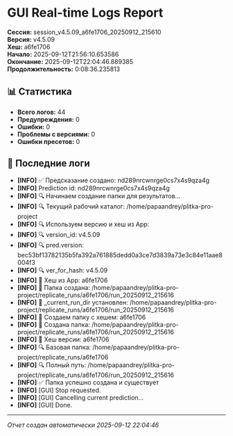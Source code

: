 # GUI Real-time Logs Report

**Сессия:** session_v4.5.09_a6fe1706_20250912_215610  
**Версия:** v4.5.09  
**Хеш:** a6fe1706  
**Начало:** 2025-09-12T21:56:10.653586  
**Окончание:** 2025-09-12T22:04:46.889385  
**Продолжительность:** 0:08:36.235813  

## 📊 Статистика

- **Всего логов:** 44
- **Предупреждения:** 0
- **Ошибки:** 0
- **Проблемы с версиями:** 0
- **Ошибки пресетов:** 0

## 📝 Последние логи

- **[INFO]** ✅ Предсказание создано: nd289nrcwnrge0cs7x4s9qza4g
- **[INFO]** Prediction id: nd289nrcwnrge0cs7x4s9qza4g
- **[INFO]** 🔍 Начинаем создание папки для результатов...
- **[INFO]** 🔍 Текущий рабочий каталог: /home/papaandrey/plitka-pro-project
- **[INFO]** 🔍 Используем версию и хеш из App:
- **[INFO]** 🔍 version_id: v4.5.09
- **[INFO]** 🔍 pred.version: bec53bf13782135b5fa392a761885dedd0a3ce7d3839a73e3c84e11aae8004f3
- **[INFO]** 🔍 ver_for_hash: v4.5.09
- **[INFO]** 🔐 Хеш из App: a6fe1706
- **[INFO]** 🔄 Папка создана: /home/papaandrey/plitka-pro-project/replicate_runs/a6fe1706/run_20250912_215616
- **[INFO]** 🔄 _current_run_dir установлен: /home/papaandrey/plitka-pro-project/replicate_runs/a6fe1706/run_20250912_215616
- **[INFO]** 🔐 Создаем папку с хешем: a6fe1706
- **[INFO]** 📁 Создана папка: /home/papaandrey/plitka-pro-project/replicate_runs/a6fe1706/run_20250912_215616
- **[INFO]** 🔐 Хеш версии: a6fe1706
- **[INFO]** 🔍 Базовая папка: /home/papaandrey/plitka-pro-project/replicate_runs/a6fe1706
- **[INFO]** 🔍 Полный путь: /home/papaandrey/plitka-pro-project/replicate_runs/a6fe1706/run_20250912_215616
- **[INFO]** ✅ Папка успешно создана и существует
- **[INFO]** [GUI] Stop requested.
- **[INFO]** [GUI] Cancelling current prediction...
- **[INFO]** [GUI] Done.

---
*Отчет создан автоматически 2025-09-12 22:04:46*